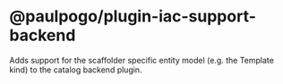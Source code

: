# @paulpogo/plugin-iac-support-backend

Adds support for the scaffolder specific entity model (e.g. the Template kind) to the catalog backend plugin.
